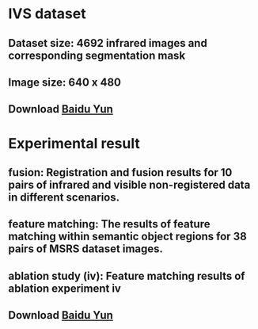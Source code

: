 # IVS dataset
## Dataset size: 4692 infrared images and corresponding segmentation mask
## Image size: 640 x 480
## Download [Baidu Yun](https://pan.baidu.com/s/103BPZCnLNxGKhG0R5IoeOQ?pwd=gggt) 
>
# Experimental result
## fusion: Registration and fusion results for 10 pairs of infrared and visible non-registered data in different scenarios.
## feature matching: The results of feature matching within semantic object regions for 38 pairs of MSRS dataset images.
## ablation study (iv): Feature matching results of ablation experiment **iv**
## Download [Baidu Yun](https://pan.baidu.com/s/1WZTcZD4rblQ7Rx5o2gUVKQ?pwd=a520) 
